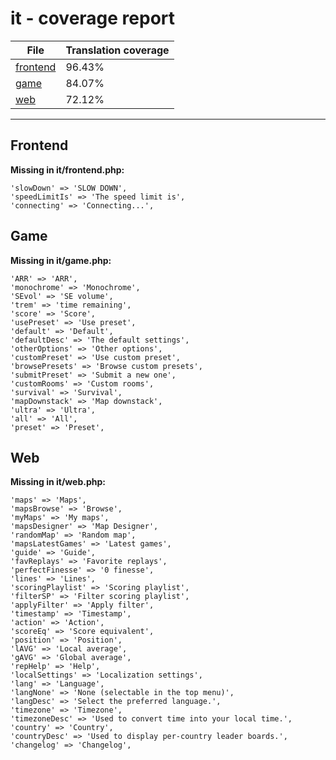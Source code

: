 <link rel="stylesheet" href="style.css">

# it - coverage report

<table>
<thead>
    <tr>
        <th>File</th>
        <th colspan="2">Translation coverage</th>
    </tr>
</thead>
<tbody>
    <tr><td><a href="#">frontend</a></td><td>96.43%</td><td>
        <div class="pb">
            <span class="pb-fill" style="width: 96.43%;"></span>
        </div>
    </td></tr>
    <tr><td><a href="#">game</a></td><td>84.07%</td><td>
        <div class="pb">
            <span class="pb-fill" style="width: 84.07%;"></span>
        </div>
    </td></tr>
    <tr><td><a href="#">web</a></td><td>72.12%</td><td>
        <div class="pb">
            <span class="pb-fill" style="width: 72.12%;"></span>
        </div>
    </td></tr>
</tbody></table>

-----------------------

## Frontend

**Missing in it/frontend.php:**

```
'slowDown' => 'SLOW DOWN',
'speedLimitIs' => 'The speed limit is',
'connecting' => 'Connecting...',
```

## Game

**Missing in it/game.php:**

```
'ARR' => 'ARR',
'monochrome' => 'Monochrome',
'SEvol' => 'SE volume',
'trem' => 'time remaining',
'score' => 'Score',
'usePreset' => 'Use preset',
'default' => 'Default',
'defaultDesc' => 'The default settings',
'otherOptions' => 'Other options',
'customPreset' => 'Use custom preset',
'browsePresets' => 'Browse custom presets',
'submitPreset' => 'Submit a new one',
'customRooms' => 'Custom rooms',
'survival' => 'Survival',
'mapDownstack' => 'Map downstack',
'ultra' => 'Ultra',
'all' => 'All',
'preset' => 'Preset',
```

## Web

**Missing in it/web.php:**

```
'maps' => 'Maps',
'mapsBrowse' => 'Browse',
'myMaps' => 'My maps',
'mapsDesigner' => 'Map Designer',
'randomMap' => 'Random map',
'mapsLatestGames' => 'Latest games',
'guide' => 'Guide',
'favReplays' => 'Favorite replays',
'perfectFinesse' => '0 finesse',
'lines' => 'Lines',
'scoringPlaylist' => 'Scoring playlist',
'filterSP' => 'Filter scoring playlist',
'applyFilter' => 'Apply filter',
'timestamp' => 'Timestamp',
'action' => 'Action',
'scoreEq' => 'Score equivalent',
'position' => 'Position',
'lAVG' => 'Local average',
'gAVG' => 'Global average',
'repHelp' => 'Help',
'localSettings' => 'Localization settings',
'lang' => 'Language',
'langNone' => 'None (selectable in the top menu)',
'langDesc' => 'Select the preferred language.',
'timezone' => 'Timezone',
'timezoneDesc' => 'Used to convert time into your local time.',
'country' => 'Country',
'countryDesc' => 'Used to display per-country leader boards.',
'changelog' => 'Changelog',
```

